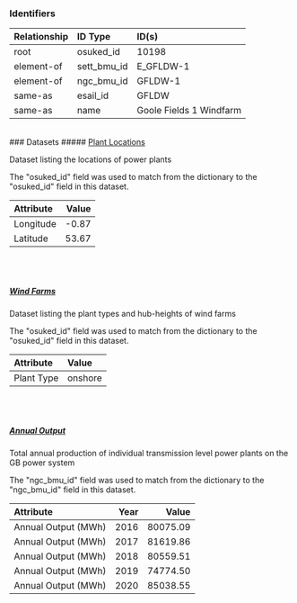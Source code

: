 ### Identifiers

| Relationship   | ID Type     | ID(s)                   |
|:---------------|:------------|:------------------------|
| root           | osuked_id   | 10198                   |
| element-of     | sett_bmu_id | E_GFLDW-1               |
| element-of     | ngc_bmu_id  | GFLDW-1                 |
| same-as        | esail_id    | GFLDW                   |
| same-as        | name        | Goole Fields 1 Windfarm |

<br>
### Datasets
##### <a href="https://raw.githubusercontent.com/OSUKED/Dictionary-Datasets/main/datasets/plant-locations/datapackage.json">Plant Locations</a>

Dataset listing the locations of power plants

The "osuked_id" field was used to match from the dictionary to the "osuked_id" field in this dataset.

| Attribute   |   Value |
|:------------|--------:|
| Longitude   |   -0.87 |
| Latitude    |   53.67 |

<br><br>
##### <a href="https://raw.githubusercontent.com/OSUKED/Dictionary-Datasets/main/datasets/wind-farms/datapackage.json">Wind Farms</a>

Dataset listing the plant types and hub-heights of wind farms

The "osuked_id" field was used to match from the dictionary to the "osuked_id" field in this dataset.

| Attribute   | Value   |
|:------------|:--------|
| Plant Type  | onshore |

<br><br>
##### <a href="https://raw.githubusercontent.com/OSUKED/Dictionary-Datasets/main/datasets/annual-output/datapackage.json">Annual Output</a>

Total annual production of individual transmission level power plants on the GB power system

The "ngc_bmu_id" field was used to match from the dictionary to the "ngc_bmu_id" field in this dataset.

| Attribute           |   Year |    Value |
|:--------------------|-------:|---------:|
| Annual Output (MWh) |   2016 | 80075.09 |
| Annual Output (MWh) |   2017 | 81619.86 |
| Annual Output (MWh) |   2018 | 80559.51 |
| Annual Output (MWh) |   2019 | 74774.50 |
| Annual Output (MWh) |   2020 | 85038.55 |
